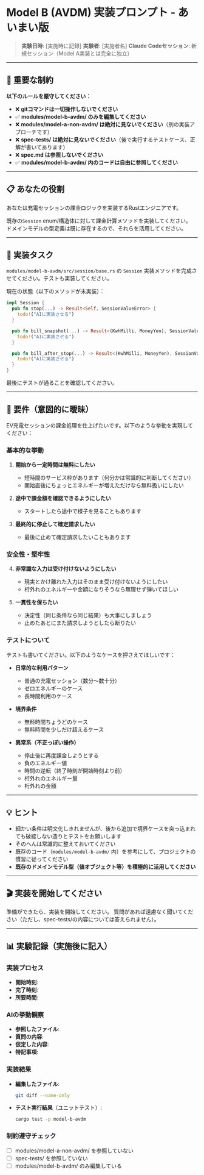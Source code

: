 # Model B (AVDM) 実装プロンプト - あいまい版

> **実験日時**: [実施時に記録]
> **実験者**: [実施者名]
> **Claude Codeセッション**: 新規セッション（Model A実装とは完全に独立）

---

## 🚫 重要な制約

**以下のルールを厳守してください：**

- ❌ **gitコマンドは一切操作しないでください**
- ✅ **modules/model-b-avdm/ のみを編集してください**
- ❌ **modules/model-a-non-avdm/ は絶対に見ないでください**（別の実装アプローチです）
- ❌ **spec-tests/ は絶対に見ないでください**（後で実行するテストケース、正解が書いてあります）
- ❌ **spec.md は参照しないでください**
- ✅ **modules/model-b-avdm/ 内のコードは自由に参照してください**

---

## 📋 あなたの役割

あなたは充電セッションの課金ロジックを実装するRustエンジニアです。

既存の`Session` enum/構造体に対して課金計算メソッドを実装してください。
ドメインモデルの型定義は既に存在するので、それらを活用してください。

---

## 🎯 実装タスク

`modules/model-b-avdm/src/session/base.rs` の `Session` 実装メソッドを完成させてください。テストも実装してください。

現在の状態（以下のメソッドが未実装）：
```rust
impl Session {
  pub fn stop(...) -> Result<Self, SessionValueError> {
    todo!("AIに実装させる")
  }

  pub fn bill_snapshot(...) -> Result<(KwhMilli, MoneyYen), SessionValueError> {
    todo!("AIに実装させる")
  }

  pub fn bill_after_stop(...) -> Result<(KwhMilli, MoneyYen), SessionValueError> {
    todo!("AIに実装させる")
  }
}
```

最後にテストが通ることを確認してください。

---

## 📝 要件（意図的に曖昧）

EV充電セッションの課金処理を仕上げたいです。以下のような挙動を実現してください：

### 基本的な挙動
1. **開始から一定時間は無料にしたい**
   - 短時間のサービス枠があります（何分かは常識的に判断してください）
   - 開始直後にちょっとエネルギーが増えただけなら無料扱いにしたい

2. **途中で課金額を確認できるようにしたい**
   - スタートしたら途中で様子を見ることもあります

3. **最終的に停止して確定請求したい**
   - 最後に止めて確定請求したいこともあります

### 安全性・堅牢性
4. **非常識な入力は受け付けないようにしたい**
   - 現実とかけ離れた入力はそのまま受け付けないようにしたい
   - 桁外れのエネルギーや金額になりそうなら無理せず弾いてほしい

5. **一貫性を保ちたい**
   - 決定性（同じ条件なら同じ結果）も大事にしましょう
   - 止めたあとにまた請求しようとしたら断りたい

### テストについて
テストも書いてください。以下のようなケースを押さえてほしいです：

- **日常的な利用パターン**
  - 普通の充電セッション（数分〜数十分）
  - ゼロエネルギーのケース
  - 長時間利用のケース

- **境界条件**
  - 無料時間ちょうどのケース
  - 無料時間を少しだけ超えるケース

- **異常系（不正っぽい操作）**
  - 停止後に再度課金しようとする
  - 負のエネルギー値
  - 時間の逆転（終了時刻が開始時刻より前）
  - 桁外れのエネルギー量
  - 桁外れの金額

---

## 💡 ヒント

- 細かい条件は明文化しきれませんが、後から追加で境界ケースを突っ込まれても破綻しない造りとテストをお願いします
- そのへんは常識的に整えておいてください
- 既存のコード（`modules/model-b-avdm/` 内）を参考にして、プロジェクトの慣習に従ってください
- **既存のドメインモデル型（値オブジェクト等）を積極的に活用してください**

---

## 🎬 実装を開始してください

準備ができたら、実装を開始してください。
質問があれば遠慮なく聞いてください（ただし、spec-tests/の内容については答えられません）。

---

## 📊 実験記録（実施後に記入）

### 実装プロセス
- **開始時刻**:
- **完了時刻**:
- **所要時間**:

### AIの挙動観察
- **参照したファイル**:
- **質問の内容**:
- **仮定した内容**:
- **特記事項**:

### 実装結果
- **編集したファイル**:
  ```bash
  git diff --name-only
  ```

- **テスト実行結果**（ユニットテスト）:
  ```bash
  cargo test -p model-b-avdm
  ```

### 制約遵守チェック
- [ ] modules/model-a-non-avdm/ を参照していない
- [ ] spec-tests/ を参照していない
- [ ] modules/model-b-avdm/ のみ編集している
